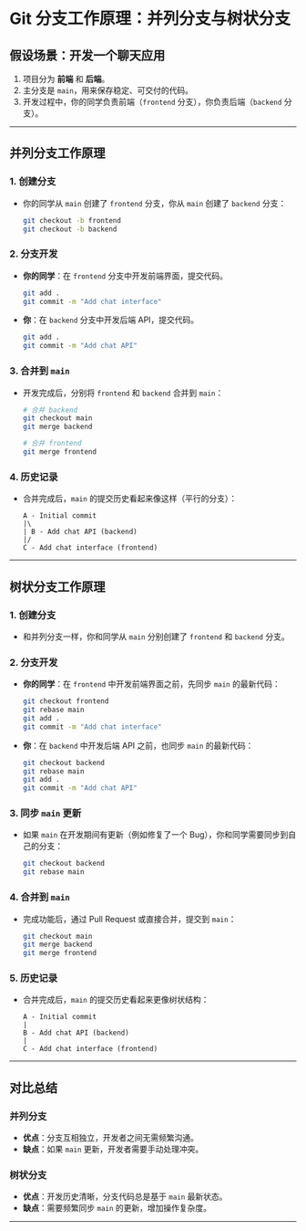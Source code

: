 # Git 分支工作原理：并列分支与树状分支

## 假设场景：开发一个聊天应用
1. 项目分为 **前端** 和 **后端**。
2. 主分支是 `main`，用来保存稳定、可交付的代码。
3. 开发过程中，你的同学负责前端（`frontend` 分支），你负责后端（`backend` 分支）。

---

## 并列分支工作原理

### **1. 创建分支**
- 你的同学从 `main` 创建了 `frontend` 分支，你从 `main` 创建了 `backend` 分支：
  ```bash
  git checkout -b frontend
  git checkout -b backend
  ```

### **2. 分支开发**
- **你的同学**：在 `frontend` 分支中开发前端界面，提交代码。
  ```bash
  git add .
  git commit -m "Add chat interface"
  ```

- **你**：在 `backend` 分支中开发后端 API，提交代码。
  ```bash
  git add .
  git commit -m "Add chat API"
  ```

### **3. 合并到 `main`**
- 开发完成后，分别将 `frontend` 和 `backend` 合并到 `main`：
  ```bash
  # 合并 backend
  git checkout main
  git merge backend

  # 合并 frontend
  git merge frontend
  ```

### **4. 历史记录**
- 合并完成后，`main` 的提交历史看起来像这样（平行的分支）：
  ```
  A - Initial commit
  |\
  | B - Add chat API (backend)
  |/
  C - Add chat interface (frontend)
  ```

---

## 树状分支工作原理

### **1. 创建分支**
- 和并列分支一样，你和同学从 `main` 分别创建了 `frontend` 和 `backend` 分支。

### **2. 分支开发**
- **你的同学**：在 `frontend` 中开发前端界面之前，先同步 `main` 的最新代码：
  ```bash
  git checkout frontend
  git rebase main
  git add .
  git commit -m "Add chat interface"
  ```

- **你**：在 `backend` 中开发后端 API 之前，也同步 `main` 的最新代码：
  ```bash
  git checkout backend
  git rebase main
  git add .
  git commit -m "Add chat API"
  ```

### **3. 同步 `main` 更新**
- 如果 `main` 在开发期间有更新（例如修复了一个 Bug），你和同学需要同步到自己的分支：
  ```bash
  git checkout backend
  git rebase main
  ```

### **4. 合并到 `main`**
- 完成功能后，通过 Pull Request 或直接合并，提交到 `main`：
  ```bash
  git checkout main
  git merge backend
  git merge frontend
  ```

### **5. 历史记录**
- 合并完成后，`main` 的提交历史看起来更像树状结构：
  ```
  A - Initial commit
  |
  B - Add chat API (backend)
  |
  C - Add chat interface (frontend)
  ```

---

## 对比总结

### **并列分支**
- **优点**：分支互相独立，开发者之间无需频繁沟通。
- **缺点**：如果 `main` 更新，开发者需要手动处理冲突。

### **树状分支**
- **优点**：开发历史清晰，分支代码总是基于 `main` 最新状态。
- **缺点**：需要频繁同步 `main` 的更新，增加操作复杂度。

---



